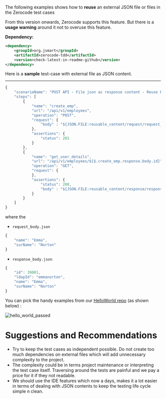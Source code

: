 The following examples shows how to **reuse** an external JSON file or files in the Zerocode test cases

From this version onwards, Zerocode supports this feature. But there is a **usage warning** around it not to overuse this feature.


**Dependency:**
```xml
<dependency>
    <groupId>org.jsmart</groupId>
    <artifactId>zerocode-tdd</artifactId>
    <version>check-latest-in-readme-github</version>
</dependency>
```

Here is a **sample** test-case with external file as JSON content.

***

```javaScript
{
    "scenarioName": "POST API - File json as response content - Reuse body",
    "steps": [
        {
            "name": "create_emp",
            "url": "/api/v1/employees",
            "operation": "POST",
            "request": {
                "body" : "${JSON.FILE:reusable_content/request/request_body.json}"
            },
            "assertions": {
                "status": 201
            }
        },
        {
            "name": "get_user_details",
            "url": "/api/v1/employees/${$.create_emp.response.body.id}",
            "operation": "GET",
            "request": {
            },
            "assertions": {
                "status": 200,
                "body" : "${JSON.FILE:reusable_content/response/response_body.json}"
            }
        }
    ]
}
```

where the 
- `request_body.json`
```javaScript
{
    "name": "Emma",
    "surName": "Norton"
}
```

- `response_body.json`
```javaScript
{
    "id": 39001,
    "ldapId": "emmanorton",
    "name": "Emma",
    "surName": "Norton"
}
```

You can pick the handy examples from our [HelloWorld repo](https://github.com/authorjapps/zerocode-hello-world) (as shown below) : 

![hello_world_passed](https://user-images.githubusercontent.com/12598420/47264733-49dbbd80-d514-11e8-96db-4e593c68b96d.png)


**Suggestions and Recommendations**
===
 * Try to keep the test cases as independent possible. Do not create too much dependencies on external files which will add unnecessary complexity to the project. 
 * The complexity could be in terms project maintenance or interpreting the test case itself. Traversing around the tests are painful and we pay a price for it if they not readable.
 * We should use the IDE features which now a days, makes it a lot easier in terms of dealing with JSON contents to keep the testing life cycle simple n clean.